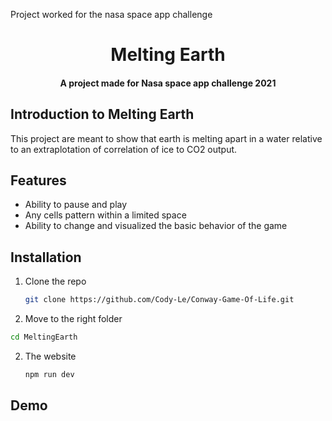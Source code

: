 
Project worked for the nasa space app challenge
<h1 align="center">Melting Earth</h1>
<h4 align="center">A project made for Nasa space app challenge 2021</h4>



## Introduction to Melting Earth
This project are meant to show that earth is melting apart in a water relative to an extraplotation of correlation of ice to CO2 output. 

## Features
* Ability to pause and play
* Any cells pattern within a limited space
* Ability to change and visualized the basic behavior of the game





## Installation

1. Clone the repo
   ```sh
   git clone https://github.com/Cody-Le/Conway-Game-Of-Life.git
   ```
2. Move to the right folder
  ```sh
  cd MeltingEarth
  ```


2. The website
   ```sh
   npm run dev 
   ```


## Demo
